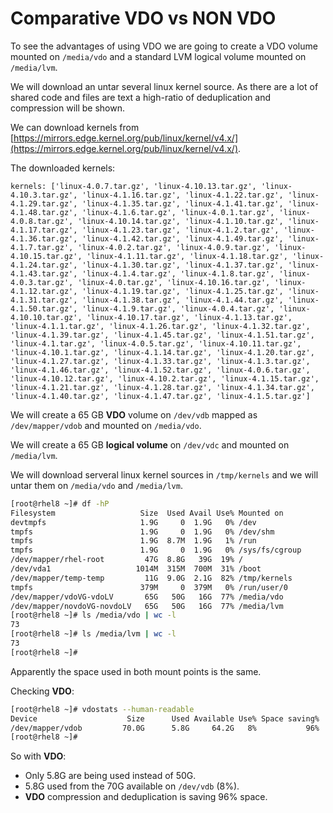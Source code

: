 # Comparative VDO vs NON VDO

To see the advantages of using VDO we are going to create a VDO volume mounted on ``/media/vdo`` and a standard LVM logical volume mounted on ``/media/lvm``.

We will download an untar several linux kernel source. As there are a lot of shared code and files are text a high-ratio of deduplication and compression will be shown.

We can download kernels from [https://mirrors.edge.kernel.org/pub/linux/kernel/v4.x/](https://mirrors.edge.kernel.org/pub/linux/kernel/v4.x/).

The downloaded kernels:

```
kernels: ['linux-4.0.7.tar.gz', 'linux-4.10.13.tar.gz', 'linux-4.10.3.tar.gz', 'linux-4.1.16.tar.gz', 'linux-4.1.22.tar.gz', 'linux-4.1.29.tar.gz', 'linux-4.1.35.tar.gz', 'linux-4.1.41.tar.gz', 'linux-4.1.48.tar.gz', 'linux-4.1.6.tar.gz', 'linux-4.0.1.tar.gz', 'linux-4.0.8.tar.gz', 'linux-4.10.14.tar.gz', 'linux-4.1.10.tar.gz', 'linux-4.1.17.tar.gz', 'linux-4.1.23.tar.gz', 'linux-4.1.2.tar.gz', 'linux-4.1.36.tar.gz', 'linux-4.1.42.tar.gz', 'linux-4.1.49.tar.gz', 'linux-4.1.7.tar.gz', 'linux-4.0.2.tar.gz', 'linux-4.0.9.tar.gz', 'linux-4.10.15.tar.gz', 'linux-4.1.11.tar.gz', 'linux-4.1.18.tar.gz', 'linux-4.1.24.tar.gz', 'linux-4.1.30.tar.gz', 'linux-4.1.37.tar.gz', 'linux-4.1.43.tar.gz', 'linux-4.1.4.tar.gz', 'linux-4.1.8.tar.gz', 'linux-4.0.3.tar.gz', 'linux-4.0.tar.gz', 'linux-4.10.16.tar.gz', 'linux-4.1.12.tar.gz', 'linux-4.1.19.tar.gz', 'linux-4.1.25.tar.gz', 'linux-4.1.31.tar.gz', 'linux-4.1.38.tar.gz', 'linux-4.1.44.tar.gz', 'linux-4.1.50.tar.gz', 'linux-4.1.9.tar.gz', 'linux-4.0.4.tar.gz', 'linux-4.10.10.tar.gz', 'linux-4.10.17.tar.gz', 'linux-4.1.13.tar.gz', 'linux-4.1.1.tar.gz', 'linux-4.1.26.tar.gz', 'linux-4.1.32.tar.gz', 'linux-4.1.39.tar.gz', 'linux-4.1.45.tar.gz', 'linux-4.1.51.tar.gz', 'linux-4.1.tar.gz', 'linux-4.0.5.tar.gz', 'linux-4.10.11.tar.gz', 'linux-4.10.1.tar.gz', 'linux-4.1.14.tar.gz', 'linux-4.1.20.tar.gz', 'linux-4.1.27.tar.gz', 'linux-4.1.33.tar.gz', 'linux-4.1.3.tar.gz', 'linux-4.1.46.tar.gz', 'linux-4.1.52.tar.gz', 'linux-4.0.6.tar.gz', 'linux-4.10.12.tar.gz', 'linux-4.10.2.tar.gz', 'linux-4.1.15.tar.gz', 'linux-4.1.21.tar.gz', 'linux-4.1.28.tar.gz', 'linux-4.1.34.tar.gz', 'linux-4.1.40.tar.gz', 'linux-4.1.47.tar.gz', 'linux-4.1.5.tar.gz']
```

We will create a 65 GB **VDO** volume on ``/dev/vdb`` mapped as ``/dev/mapper/vdob`` and mounted on ``/media/vdo``.

We will create a 65 GB **logical volume** on ``/dev/vdc`` and mounted on ``/media/lvm``.

We will download serveral linux kernel sources in ``/tmp/kernels`` and we will untar them on ``/media/vdo`` and ``/media/lvm``.

```bash
[root@rhel8 ~]# df -hP
Filesystem                   Size  Used Avail Use% Mounted on
devtmpfs                     1.9G     0  1.9G   0% /dev
tmpfs                        1.9G     0  1.9G   0% /dev/shm
tmpfs                        1.9G  8.7M  1.9G   1% /run
tmpfs                        1.9G     0  1.9G   0% /sys/fs/cgroup
/dev/mapper/rhel-root         47G  8.8G   39G  19% /
/dev/vda1                   1014M  315M  700M  31% /boot
/dev/mapper/temp-temp         11G  9.0G  2.1G  82% /tmp/kernels
tmpfs                        379M     0  379M   0% /run/user/0
/dev/mapper/vdoVG-vdoLV       65G   50G   16G  77% /media/vdo
/dev/mapper/novdoVG-novdoLV   65G   50G   16G  77% /media/lvm
[root@rhel8 ~]# ls /media/vdo | wc -l
73
[root@rhel8 ~]# ls /media/lvm | wc -l
73
[root@rhel8 ~]#
```

Apparently the space used in both mount points is the same.

Checking **VDO**:

```bash
[root@rhel8 ~]# vdostats --human-readable
Device                    Size      Used Available Use% Space saving%
/dev/mapper/vdob         70.0G      5.8G     64.2G   8%           96%
[root@rhel8 ~]#
```

So with **VDO**:

* Only 5.8G are being used instead of 50G.
* 5.8G used from the 70G available on ``/dev/vdb`` (8%).
* **VDO** compression and deduplication is saving 96% space.

